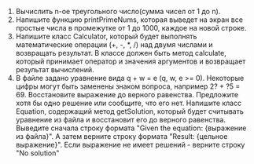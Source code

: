 1. Вычислить n-ое треугольного число(сумма чисел от 1 до n).
2. Напишите функцию printPrimeNums, которая выведет на экран
все простые числа в промежутке от 1 до 1000, каждое на новой строке.
3. Напишите класс Calculator, который будет выполнять математические операции (+, -, *, /) над двумя числами и возвращать результат. В классе должен быть метод calculate, который принимает оператор и значения аргументов и возвращает результат вычислений.
4. В файле задано уравнение вида q + w = e (q, w, e >= 0). Некоторые цифры могут быть заменены знаком вопроса, например 2? + ?5 = 69.
Восстановите выражение до верного равенства.
Предложите хотя бы одно решение или сообщите, что его нет.
Напишите класс Equation, содержащий метод getSolution, который будет считывать уравнение из файла и восстановит его до верного равенства.
Выведите сначала строку формата "Given the equation: {выражение из файла}".
А затем верните строку формата "Result: {цельное выражение}".
Если выражение не имеет решений - верните строку "No solution"